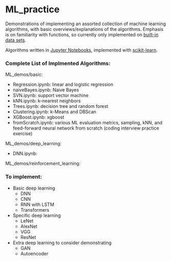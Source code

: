# ML_practice

Demonstrations of implementing an assorted collection of machine learning algorithms, with basic overviews/explanations of the algorithms. Emphasis is on familiarity with functions, so currently only implemented on [built-in data sets](https://scikit-learn.org/stable/datasets/real_world.html).

Algorithms written in [Jupyter Notebooks](https://jupyter.org/), implemented with [scikit-learn](https://scikit-learn.org/stable/).


### Complete List of Implmented Algorithms: ###

ML_demos/basic:
* Regression.ipynb: linear and logistic regression
* naiveBayes.ipynb: Naive Bayes
* SVN.ipynb: support vector machine
* kNN.ipynb: k-nearest neighbors
* Trees.ipynb: decision tree and random forest
* Clustering.ipynb: k-Means and DBScan
* XGBoost.ipynb: xgboost
* fromScratch.ipynb: various ML evaluation metrics, sampling, kNN, and feed-forward neural network from scratch (coding interview practice exercise)

ML_demos/deep_learning:
* DNN.ipynb:

ML_demos/reinforcement_learning:

### To implement: ###
* Basic deep learning
	* DNN
	* CNN
	* RNN with LSTM
	* Transformers
* Specific deep learning
	* LeNet
	* AlexNet
	* VGG
	* ResNet
* Extra deep learning to consider demonstrating
	* GAN
	* Autoencoder
